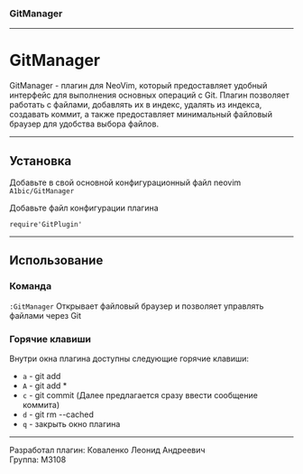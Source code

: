### GitManager

---
# GitManager
GitManager - плагин для NeoVim, который предоставляет удобный интерфейс для выполнения основных операций с Git. Плагин позволяет работать с файлами, добавлять их в индекс, удалять из индекса, создавать коммит, а также предоставляет минимальный файловый браузер для удобства выбора файлов.  

---

## Установка  

Добавьте в свой основной конфигурационный файл neovim `A1bic/GitManager`  

Добавьте файл конфигурации плагина  
```
require'GitPlugin'  
```

---

## Использование

### Команда

`:GitManager` Открывает файловый браузер и позволяет управлять файлами через Git

### Горячие клавиши
Внутри окна плагина доступны следующие горячие клавиши:  
- `a` - git add  
- `A` - git add *  
- `c` - git commit (Далее предлагается сразу ввести сообщение коммита)  
- `d` - git rm --cached
- `q` - закрыть окно плагина  

---

Разработал плагин: Коваленко Леонид Андреевич  
Группа: M3108
